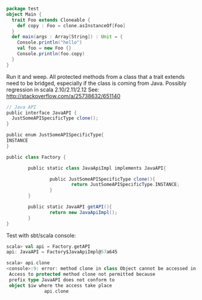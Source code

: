 ```scala
package test
object Main {
  trait Foo extends Cloneable {
    def copy : Foo = clone.asInstanceOf[Foo]
  }
  def main(args : Array[String]) : Unit = {
    Console.println("hello")
    val foo = new Foo {}
    Console.println(foo.copy)
  }
}
```

Run it and weep. All protected methods from a class that a trait extends need to be bridged, especially if the class is coming from Java. 
Possibly regression in scala 2.10/2.11/2.12
See:
http://stackoverflow.com/a/25738632/651140
```scala
// Java API
public interface JavaAPI {
  JustSomeAPISpecificType clone();
}
```

```scala
public enum JustSomeAPISpecificType{
INSTANCE
}

```

```scala
public class Factory {

        public static class JavaApiImpl implements JavaAPI{

                public JustSomeAPISpecificType clone(){
                        return JustSomeAPISpecificType.INSTANCE;
                }
        }

        public static JavaAPI getAPI(){
                return new JavaApiImpl();
        }
}
```

Test with sbt/scala console:

```scala
scala> val api = Factory.getAPI
api: JavaAPI = Factory$JavaApiImpl@57a645

scala> api.clone
<console>:9: error: method clone in class Object cannot be accessed in JavaAPI
 Access to protected method clone not permitted because
 prefix type JavaAPI does not conform to
 object $iw where the access take place
              api.clone

```
